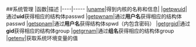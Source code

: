 
##系统管理
|函数|描述
|----|-----
|[uname](uname.md)|得到内核的名称和信息|
|[getpwuid](getpwuid.md)|通过**uid**获得相应的结构体passwd
|[getpwnam](getpwname.md)|通过**用户名**获得相应的结构体passwd
|[getspnam](getspnam.md)|通过**用户名**获得结构体spwd（内包含密码）
|[getgrgid](getgrgid.md)|通过**gid**获得相应的结构体group
|[getgrnam](getgrnam.md)|通过**组名**获得相应的结构体group
|[getenv](getenv.md)|获取系统环境变量的值

